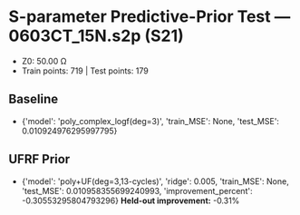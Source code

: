 # S-parameter Predictive-Prior Test — 0603CT_15N.s2p (S21)
- Z0: 50.00 Ω
- Train points: 719  |  Test points: 179

## Baseline
- {'model': 'poly_complex_logf(deg=3)', 'train_MSE': None, 'test_MSE': 0.010924976295997795}

## UFRF Prior
- {'model': 'poly+UF(deg=3,13-cycles)', 'ridge': 0.005, 'train_MSE': None, 'test_MSE': 0.010958355699240993, 'improvement_percent': -0.30553295804793296}
**Held-out improvement:** -0.31%